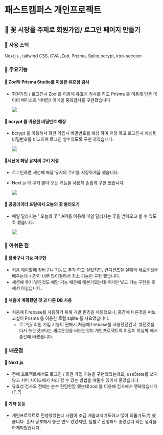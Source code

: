 # 패스트캠퍼스 개인프로젝트

## 🌸 꽃 시장을 주제로 회원가입/ 로그인 페이지 만들기

### 🌼 사용 스택

Next.js , tailwind CSS, CVA ,Zod, Prizma, Sqlite,bcrypt, iron-seccion

### 🌼 주요기능

#### 💐 Zod와 Prisma Studio를 이용한 유효성 검사

- 회원가입 / 로그인시 Zod 를 이용해 유효성 검사를 하고 Prisma 를 이용해 만든 데이터 베이스로 닉네임/ 이메일 중복검사를 구현했습니다

  ![](https://img1.daumcdn.net/thumb/R1280x0/?scode=mtistory2&fname=https%3A%2F%2Fblog.kakaocdn.net%2Fdn%2FB79Pe%2FbtsIqz0M4vg%2F1HDePeyqB9VeLuLPJrPO11%2Fimg.png)

#### 💐 bcrypt 를 이용한 비밀번호 해싱

- bcrypt 를 이용해서 회원 가입시 비밀번호를 해싱 하여 저장 하고 로그인시 해싱된 비밀번호를 비교하여 로그인 할수있도록 구현 하였습니다.

  ![](https://img1.daumcdn.net/thumb/R1280x0/?scode=mtistory2&fname=https%3A%2F%2Fblog.kakaocdn.net%2Fdn%2FbuJ5Tp%2FbtsIqDa9MPz%2FDLVOi8cQl1t1mY2EMQhUzK%2Fimg.png)

#### 💐세션에 해당 유저의 쿠키 저장

- 로그인하면 세션에 해당 유저의 쿠키를 저장하게끔 했습니다.

- Next.js 의 쿠키 받아 오는 기능을 사용해 손쉽게 구현 했습니다.

  ![](https://img1.daumcdn.net/thumb/R1280x0/?scode=mtistory2&fname=https%3A%2F%2Fblog.kakaocdn.net%2Fdn%2FAdx16%2FbtsIsMEddEp%2FKFsXGc7OZy9bCCJRZxUE21%2Fimg.png)

#### 💐 공공데이터 포탈에서 오늘의 꽃 불러오기

- 매일 달라지는 ''오늘의 꽃'' API를 이용해 매일 달라지는 꽃을 받아오고 볼 수 있도록 했습니다.

  ![](https://img1.daumcdn.net/thumb/R1280x0/?scode=mtistory2&fname=https%3A%2F%2Fblog.kakaocdn.net%2Fdn%2FLUaau%2FbtsIqUqarRJ%2FHRJiVjwOzgVdJh3rFbkDoK%2Fimg.png)

### 🌼 아쉬운 점

#### 💐 장바구니 기능 미구현

- 처음 계획할때 장바구니 기능도 추가 하고 싶었지만, 컨디션조절 실패와 새로운것을 배우는데 시간이 너무 많이걸려서 최소 기능만 구현 했습니다.
- 세션에 쿠키 넣은것도 해당 기능 때문에 해본거였는데 쿠키만 넣고 기능 구현을 못해서 아쉽습니다.

#### 💐 처음에 계획했던 것 과 다른 DB 사용

- 처음에 Firebase를 사용하기 위해 개발 환경을 세팅했으나, 중간에 다른것을 써보고싶어 Prisma 를 이용한 로컬 sqlite 를 사요앴습니다.
  - 로그인/ 회원 가입 기능이 편해서 처음에 firebase를 사용했던건데, 썼던것을 다시 쓰는것보다는 새로운것을 써보는것이 개인프로젝트의 이점이 아닐까 해서 중간에 바꿨습니다.

### 🌼 배운점

#### 💐 Next.js

- 전에 프로젝트에서도 로그인 / 회원 가입 기능을 구현했었는데요, useState를 쓰지않고 서버 사이드에서 처리 할 수 있는 방법을 배울수 있어서 좋았습니다.
- 유효성 검사도 전에는 손수 한땀한땀 했는데 zod 를 이용해 검사해서 행복했습니다 (?..?)

#### 💐 기타 등등

- 개인프로젝트로 진행했었는데 사람이 조금 게을러지기도하고 많이 외롭기도(?) 했습니다. 혼자 공부해서 좋은 면도 있었지만, 팀별로 진행해도 좋았겠다 라는 생각을 하게되었습니다.
